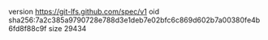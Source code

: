 version https://git-lfs.github.com/spec/v1
oid sha256:7a2c385a9790728e788d3e1deb7e02bfc6c869d602b7a00380fe4b6fd8f88c9f
size 29434
